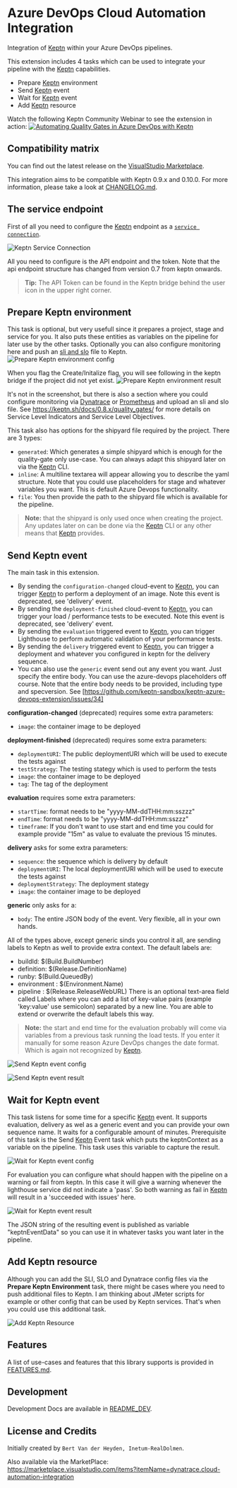 # Azure DevOps Cloud Automation Integration

Integration of [Keptn][keptn_link] within your Azure DevOps pipelines. 

This extension includes 4 tasks which can be used to integrate your pipeline with the [Keptn][keptn_link] capabilities.
- Prepare [Keptn][keptn_link] environment
- Send [Keptn][keptn_link] event
- Wait for [Keptn][keptn_link] event
- Add [Keptn][keptn_link] resource

Watch the following Keptn Community Webinar to see the extension in action:
[![Automating Quality Gates in Azure DevOps with Keptn](https://img.youtube.com/vi/vgCizWLVsPc/0.jpg)](https://www.youtube.com/watch?v=vgCizWLVsPc "Automating Quality Gates in Azure DevOps with Keptn")


## Compatibility matrix

You can find out the latest release on the [VisualStudio Marketplace](https://marketplace.visualstudio.com/items?itemName=RealdolmenDevOps.keptn-integration).

This integration aims to be compatible with Keptn 0.9.x and 0.10.0. For more information, please take a look at [CHANGELOG.md](CHANGELOG.md).

## The service endpoint
First of all you need to configure the [Keptn][keptn_link] endpoint as a [`service connection`](https://docs.microsoft.com/en-us/azure/devops/pipelines/library/service-endpoints?view=azure-devops&tabs=yaml).

![Keptn Service Connection](screenshots/service-connection.png)

All you need to configure is the API endpoint and the token. Note that the api endpoint structure has changed from version 0.7 from keptn onwards.
> **Tip:** The API Token can be found in the Keptn bridge behind the user icon in the upper right corner.

## Prepare Keptn environment
This task is optional, but very usefull since it prepares a project, stage and service for you. It also puts these entities as variables on the pipeline for later use by the other tasks. Optionally you can also configure monitoring here and push an [sli and slo](https://keptn.sh/docs/concepts/quality_gates/) file to Keptn.
![Prepare Keptn environment config](screenshots/task-prepkeptnenv.png)

When you flag the Create/Initalize flag, you will see following in the keptn bridge if the project did not yet exist.
![Prepare Keptn environment result](screenshots/task-prepkeptnenv-result.png)

It's not in the screenshot, but there is also a section where you could configure monitoring via [Dynatrace][dynatrace_link] or [Prometheus][prometheus_link] and upload an sli and slo file. See https://keptn.sh/docs/0.8.x/quality_gates/ for more details on Service Level Indicators and Service Level Objectives.

This task also has options for the shipyard file required by the project. There are 3 types:
- `generated`: Which generates a simple shipyard which is enough for the quality-gate only use-case. You can always adapt this shipyard later on via the [Keptn][keptn_link] CLI.
- `inline`: A multiline textarea will appear allowing you to describe the yaml structure. Note that you could use placeholders for stage and whatever variables you want. This is default Azure Devops functionality.
- `file`: You then provide the path to the shipyard file which is available for the pipeline.
> **Note:** that the shipyard is only used once when creating the project. Any updates later on can be done via the [Keptn][keptn_link] CLI or any other means that [Keptn][keptn_link] provides.

## Send Keptn event
The main task in this extension.
- By sending the `configuration-changed` cloud-event to [Keptn][keptn_link], you can trigger [Keptn][keptn_link] to perform a deployment of an image. Note this event is deprecated, see 'delivery' event.
- By sending the `deployment-finished` cloud-event to [Keptn][keptn_link], you can trigger your load / performance tests to be executed. Note this event is deprecated, see 'delivery' event.
- By sending the `evaluation` triggered event to [Keptn][keptn_link], you can trigger Lighthouse to perform automatic validation of your performance tests.
- By sending the `delivery` triggered event to [Keptn][keptn_link], you can trigger a deployment and whatever you configured in keptn for the delivery sequence.
- You can also use the `generic` event send out any event you want. Just specify the entire body. You can use the azure-devops placeholders off course. Note that the entire body needs to be provided, including type and specversion. See [https://github.com/keptn-sandbox/keptn-azure-devops-extension/issues/34]

**configuration-changed** (deprecated) requires some extra parameters:
- `image`: the container image to be deployed

**deployment-finished** (deprecated) requires some extra parameters:
- `deploymentURI`: The public deploymentURI which will be used to execute the tests against
- `testStrategy`: The testing stategy which is used to perform the tests
- `image`: the container image to be deployed
- `tag`: The tag of the deployment

**evaluation** requires some extra parameters:
- `startTime`: format needs to be "yyyy-MM-ddTHH:mm:sszzz"
- `endTime`: format needs to be "yyyy-MM-ddTHH:mm:sszzz"
- `timeframe`: If you don't want to use start and end time you could for example provide "15m" as value to evaluate the previous 15 minutes.

**delivery** asks for some extra parameters:
- `sequence`: the sequence which is delivery by default
- `deploymentURI`: The local deploymentURI which will be used to execute the tests against
- `deploymentStrategy`: The deployment stategy
- `image`: the container image to be deployed

**generic** only asks for a:
- `body`: The entire JSON body of the event. Very flexible, all in your own hands.

All of the types above, except generic sinds you control it all, are sending labels to Keptn as well to provide extra context. The default labels are:
- buildId: $(Build.BuildNumber)
- definition: $(Release.DefinitionName)
- runby: $(Build.QueuedBy)
- environment : $(Environment.Name)
- pipeline : $(Release.ReleaseWebURL)
There is an optional text-area field called Labels where you can add a list of key-value pairs (example 'key:value' use semicolon) separated by a new line. You are able to extend or overwrite the default labels this way.

> **Note:** the start and end time for the evaluation probably will come via variables from a previous task running the load tests. If you enter it manually for some reason Azure DevOps changes the date format. Which is again not recognized by [Keptn][keptn_link].

![Send Keptn event config](screenshots/task-sendkeptnevent.png)

![Send Keptn event result](screenshots/task-sendkeptnevent-result1.png)

## Wait for Keptn event
This task listens for some time for a specific [Keptn][keptn_link] event. It supports evaluation, delivery as wel as a generic event and you can provide your own sequence name. It waits for a configurable amount of minutes.
Prerequisite of this task is the Send [Keptn][keptn_link] Event task which puts the keptnContext as a variable on the pipeline. This task uses this variable to capture the result.

![Wait for Keptn event config](screenshots/task-waitforkeptnevent.png)

For evaluation you can configure what should happen with the pipeline on a warning or fail from keptn. In this case it will give a warning whenever the lighthouse service did not indicate a 'pass'. So both warning as fail in [Keptn][keptn_link] will result in a 'succeeded with issues' here.

![Wait for Keptn event result](screenshots/task-waitforkeptnevent-result.png)

The JSON string of the resulting event is published as variable "keptnEventData" so you can use it in whatever tasks you want later in the pipeline.

## Add Keptn resource
Although you can add the SLI, SLO and Dynatrace config files via the **Prepare Keptn Environment** task, there might be cases where you need to push additional files to Keptn. I am thinking about JMeter scripts for example or other config that can be used by Keptn services. That's when you could use this additional task.

![Add Keptn Resource](screenshots/task-add-resource.png)

## Features

A list of use-cases and features that this library supports is provided in [FEATURES.md](FEATURES.md).
## Development

Development Docs are available in [README_DEV](README_DEV.md).

## License and Credits

Initially created by `Bert Van der Heyden, Inetum-RealDolmen`.

Also available via the MarketPlace: https://marketplace.visualstudio.com/items?itemName=dynatrace.cloud-automation-integration

[keptn_link]: https://keptn.sh
[dynatrace_link]: https://dynatrace.com
[prometheus_link]: https://prometheus.io
